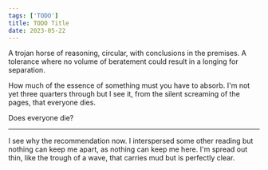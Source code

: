 ```yaml
---
tags: ['TODO']
title: TODO Title
date: 2023-05-22
---
```


A trojan horse of reasoning, circular, with conclusions in the premises. A tolerance where no volume of beratement could result in a longing for separation.

How much of the essence of something must you have to absorb. I'm not yet three quarters through but I see it, from the silent screaming of the pages, that everyone dies.

Does everyone die?

---

I see why the recommendation now. I interspersed some other reading but nothing can keep me apart, as nothing can keep me here. I'm spread out thin, like the trough of a wave, that carries mud but is perfectly clear.

